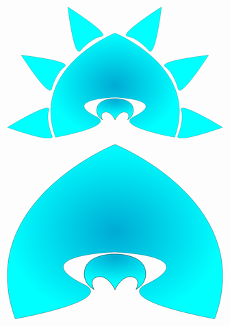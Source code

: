 <?xml version="1.0" encoding="UTF-8" standalone="no"?>
<!-- Created with Inkscape (http://www.inkscape.org/) -->

<svg
   xmlns:dc="http://purl.org/dc/elements/1.1/"
   xmlns:cc="http://creativecommons.org/ns#"
   xmlns:rdf="http://www.w3.org/1999/02/22-rdf-syntax-ns#"
   xmlns:svg="http://www.w3.org/2000/svg"
   xmlns="http://www.w3.org/2000/svg"
   xmlns:xlink="http://www.w3.org/1999/xlink"
   xmlns:sodipodi="http://sodipodi.sourceforge.net/DTD/sodipodi-0.dtd"
   xmlns:inkscape="http://www.inkscape.org/namespaces/inkscape"
   width="516.258mm"
   height="314.76721mm"
   viewBox="0 0 516.258 314.76721"
   version="1.1"
   id="svg8"
   inkscape:version="0.92.0 r"
   sodipodi:docname="Custom Launcher Icon Blue 001.svg">
  <defs
     id="defs2">
    <linearGradient
       inkscape:collect="always"
       id="linearGradient4519">
      <stop
         style="stop-color:#00aad4;stop-opacity:1;"
         offset="0"
         id="stop4515" />
      <stop
         style="stop-color:#00aad4;stop-opacity:0;"
         offset="1"
         id="stop4517" />
    </linearGradient>
    <linearGradient
       inkscape:collect="always"
       id="linearGradient4509">
      <stop
         style="stop-color:#00aad4;stop-opacity:1;"
         offset="0"
         id="stop4505" />
      <stop
         style="stop-color:#00aad4;stop-opacity:0;"
         offset="1"
         id="stop4507" />
    </linearGradient>
    <radialGradient
       inkscape:collect="always"
       xlink:href="#linearGradient4509"
       id="radialGradient4511"
       cx="-93.951958"
       cy="137.49413"
       fx="-93.951958"
       fy="137.49413"
       r="154.12587"
       gradientTransform="matrix(1,0,0,0.80928776,0,26.221811)"
       gradientUnits="userSpaceOnUse" />
    <radialGradient
       inkscape:collect="always"
       xlink:href="#linearGradient4519"
       id="radialGradient4521"
       cx="-93.95137"
       cy="168.99281"
       fx="-93.95137"
       fy="168.99281"
       r="44.115002"
       gradientTransform="matrix(1.6262013,-0.00318504,0.00161802,0.82611905,58.559035,34.340172)"
       gradientUnits="userSpaceOnUse" />
  </defs>
  <sodipodi:namedview
     id="base"
     pagecolor="#ffffff"
     bordercolor="#666666"
     borderopacity="1.0"
     inkscape:pageopacity="0.0"
     inkscape:pageshadow="2"
     inkscape:zoom="0.35"
     inkscape:cx="548.9829"
     inkscape:cy="409.45366"
     inkscape:document-units="mm"
     inkscape:current-layer="layer1"
     showgrid="false"
     inkscape:showpageshadow="false"
     inkscape:pagecheckerboard="true"
     showborder="true"
     inkscape:snap-global="false"
     inkscape:window-width="1366"
     inkscape:window-height="703"
     inkscape:window-x="0"
     inkscape:window-y="0"
     inkscape:window-maximized="1"
     fit-margin-top="0"
     fit-margin-left="0"
     fit-margin-right="0"
     fit-margin-bottom="0" />
  <metadata
     id="metadata5">
    <rdf:RDF>
      <cc:Work
         rdf:about="">
        <dc:format>image/svg+xml</dc:format>
        <dc:type
           rdf:resource="http://purl.org/dc/dcmitype/StillImage" />
        <dc:title></dc:title>
      </cc:Work>
    </rdf:RDF>
  </metadata>
  <g
     inkscape:label="Layer 1"
     inkscape:groupmode="layer"
     id="layer1"
     transform="translate(352.26069,49.87183)">
    <path
       style="fill:#00ffff;stroke:#000000;stroke-width:0.26458332px;stroke-linecap:butt;stroke-linejoin:miter;stroke-opacity:1"
       d="m -94.165902,12.761938 v 0.175183 c -8.891908,3.655268 -202.277318,85.310142 -142.447118,249.289179 0,0 145.890183,-25.74646 98.27359,-49.13706 -85.38281,-41.94242 41.078986,-46.17757 43.442528,-46.29078 2.363542,0.11321 130.715206,4.34836 45.332411,46.29078 -47.616558,23.3906 98.273586,49.13706 98.273586,49.13706 C 108.53932,98.247263 -84.846114,16.592389 -93.738021,12.937121 v -0.175183 c 0,0 -0.161103,0.06643 -0.213941,0.08785 -0.05284,-0.02142 -0.21394,-0.08785 -0.21394,-0.08785 z"
       id="path4485"
       inkscape:connector-curvature="0"
       sodipodi:nodetypes="cccscsccccc" />
    <path
       style="fill:#00ffff;stroke:#000000;stroke-width:0.26458332px;stroke-linecap:butt;stroke-linejoin:miter;stroke-opacity:1"
       d="m -94.496041,169.61653 c -4.09547,-0.027 -37.029899,0.4114 -42.482689,21.36098 -5.28287,20.29671 13.04054,29.2933 13.04054,29.2933 0,0 -8.88266,-15.49673 5.66942,-18.14256 13.61361,-2.4752 23.088921,15.88341 24.254871,18.26245 l 10e-4,0.25838 c 0,0 0.03957,-0.0817 0.06201,-0.12868 0.02237,0.0469 0.06149,0.12868 0.06149,0.12868 l -0.001,-0.25477 c 1.160198,-2.36801 10.638255,-20.74218 24.256918,-18.26606 14.552075,2.64583 5.66942,18.14256 5.66942,18.14256 0,0 18.322901,-8.99659 13.040031,-29.2933 -5.762913,-22.14107 -42.540226,-21.37231 -43.215966,-21.35632 -0.03608,-8.7e-4 -0.123233,-0.003 -0.35605,-0.005 z"
       id="path4495"
       inkscape:connector-curvature="0" />
    <path
       sodipodi:nodetypes="cccscsccccc"
       inkscape:connector-curvature="0"
       id="path4503"
       d="m -94.165902,12.761938 v 0.175183 c -8.891908,3.655268 -202.277318,85.310142 -142.447118,249.289179 0,0 145.890183,-25.74646 98.27359,-49.13706 -85.38281,-41.94242 41.078986,-46.17757 43.442528,-46.29078 2.363542,0.11321 130.715206,4.34836 45.332411,46.29078 -47.616558,23.3906 98.273586,49.13706 98.273586,49.13706 C 108.53932,98.247263 -84.846114,16.592389 -93.738021,12.937121 v -0.175183 c 0,0 -0.161103,0.06643 -0.213941,0.08785 -0.05284,-0.02142 -0.21394,-0.08785 -0.21394,-0.08785 z"
       style="fill:url(#radialGradient4511);fill-opacity:1;stroke:none;stroke-width:0.26458332px;stroke-linecap:butt;stroke-linejoin:miter;stroke-opacity:1" />
    <path
       inkscape:connector-curvature="0"
       id="path4513"
       d="m -94.496041,169.61653 c -4.09547,-0.027 -37.029899,0.4114 -42.482689,21.36098 -5.28287,20.29671 13.04054,29.2933 13.04054,29.2933 0,0 -8.88266,-15.49673 5.66942,-18.14256 13.61361,-2.4752 23.088921,15.88341 24.254871,18.26245 l 10e-4,0.25838 c 0,0 0.03957,-0.0817 0.06201,-0.12868 0.02237,0.0469 0.06149,0.12868 0.06149,0.12868 l -0.001,-0.25477 c 1.160198,-2.36801 10.638255,-20.74218 24.256918,-18.26606 14.552075,2.64583 5.66942,18.14256 5.66942,18.14256 0,0 18.322901,-8.99659 13.040031,-29.2933 -5.762913,-22.14107 -42.540226,-21.37231 -43.215966,-21.35632 -0.03608,-8.7e-4 -0.123233,-0.003 -0.35605,-0.005 z"
       style="fill:url(#radialGradient4521);fill-opacity:1;stroke:#000000;stroke-width:0.26458332px;stroke-linecap:butt;stroke-linejoin:miter;stroke-opacity:1" />
    <path
       inkscape:connector-curvature="0"
       id="path4525"
       d="m 56.615007,144.85723 c 0,0 -9.958628,-36.79365 -30.252108,-51.173649 C 6.0694346,79.303585 130.04802,65.66653 130.04802,65.66653 c 0,0 -69.642845,109.29016 -73.433013,79.1907 z"
       style="fill:#00ffff;stroke:#000000;stroke-width:0.26458332px;stroke-linecap:butt;stroke-linejoin:miter;stroke-opacity:1" />
    <path
       style="fill:#00ffff;stroke:#000000;stroke-width:0.26458332px;stroke-linecap:butt;stroke-linejoin:miter;stroke-opacity:1"
       d="m -14.160007,53.709661 c 0,0 -25.039213,-28.739944 -49.576899,-32.803398 -24.537671,-4.063459 81.009994,-70.519081 81.009994,-70.519081 0,0 -14.8678766,128.737763 -31.433095,103.322479 z"
       id="path4527"
       inkscape:connector-curvature="0" />
    <path
       inkscape:connector-curvature="0"
       id="path4529"
       d="m -175.67173,53.709661 c 0,0 25.03922,-28.739944 49.57693,-32.803398 24.53768,-4.063459 -81.01004,-70.519081 -81.01004,-70.519081 0,0 14.86788,128.737763 31.43311,103.322479 z"
       style="fill:#00ffff;stroke:#000000;stroke-width:0.26458332px;stroke-linecap:butt;stroke-linejoin:miter;stroke-opacity:1" />
    <path
       style="fill:#00ffff;stroke:#000000;stroke-width:0.26458332px;stroke-linecap:butt;stroke-linejoin:miter;stroke-opacity:1"
       d="m -245.46128,256.47146 c 0,0 -14.55306,-35.23002 -7.24438,-59.00385 7.30866,-23.77377 -99.25047,41.0477 -99.25047,41.0477 0,0 121.8523,44.11895 106.49485,17.95615 z"
       id="path4531"
       inkscape:connector-curvature="0" />
    <path
       inkscape:connector-curvature="0"
       id="path4533"
       d="m 57.197915,256.47146 c 0,0 14.553051,-35.23002 7.244378,-59.00385 -7.308658,-23.77377 99.250447,41.0477 99.250447,41.0477 0,0 -121.852266,44.11895 -106.494825,17.95615 z"
       style="fill:#00ffff;stroke:#000000;stroke-width:0.26458332px;stroke-linecap:butt;stroke-linejoin:miter;stroke-opacity:1" />
    <path
       style="fill:#00ffff;stroke:#000000;stroke-width:0.26458332px;stroke-linecap:butt;stroke-linejoin:miter;stroke-opacity:1"
       d="m -245.22076,144.85723 c 0,0 9.95863,-36.79365 30.25211,-51.173649 20.29347,-14.379996 -103.68516,-28.017051 -103.68516,-28.017051 0,0 69.64288,109.29016 73.43305,79.1907 z"
       id="path4535"
       inkscape:connector-curvature="0" />
  </g>
</svg>

<?xml version="1.0" encoding="UTF-8" standalone="no"?>
<!-- Created with Inkscape (http://www.inkscape.org/) -->

<svg
   xmlns:dc="http://purl.org/dc/elements/1.1/"
   xmlns:cc="http://creativecommons.org/ns#"
   xmlns:rdf="http://www.w3.org/1999/02/22-rdf-syntax-ns#"
   xmlns:svg="http://www.w3.org/2000/svg"
   xmlns="http://www.w3.org/2000/svg"
   xmlns:xlink="http://www.w3.org/1999/xlink"
   xmlns:sodipodi="http://sodipodi.sourceforge.net/DTD/sodipodi-0.dtd"
   xmlns:inkscape="http://www.inkscape.org/namespaces/inkscape"
   width="308.51163mm"
   height="249.81157mm"
   viewBox="0 0 308.51163 249.81157"
   version="1.1"
   id="svg8"
   inkscape:version="0.92.0 r"
   sodipodi:docname="Custom Launcher Icon Blue 002.svg">
  <defs
     id="defs2">
    <linearGradient
       inkscape:collect="always"
       id="linearGradient4519">
      <stop
         style="stop-color:#00aad4;stop-opacity:1;"
         offset="0"
         id="stop4515" />
      <stop
         style="stop-color:#00aad4;stop-opacity:0;"
         offset="1"
         id="stop4517" />
    </linearGradient>
    <linearGradient
       inkscape:collect="always"
       id="linearGradient4509">
      <stop
         style="stop-color:#00aad4;stop-opacity:1;"
         offset="0"
         id="stop4505" />
      <stop
         style="stop-color:#00aad4;stop-opacity:0;"
         offset="1"
         id="stop4507" />
    </linearGradient>
    <radialGradient
       inkscape:collect="always"
       xlink:href="#linearGradient4509"
       id="radialGradient4511"
       cx="-93.951958"
       cy="137.49413"
       fx="-93.951958"
       fy="137.49413"
       r="154.12587"
       gradientTransform="matrix(1,0,0,0.80928776,0,26.221811)"
       gradientUnits="userSpaceOnUse" />
    <radialGradient
       inkscape:collect="always"
       xlink:href="#linearGradient4519"
       id="radialGradient4521"
       cx="-93.95137"
       cy="168.99281"
       fx="-93.95137"
       fy="168.99281"
       r="44.115002"
       gradientTransform="matrix(1.6262013,-0.00318504,0.00161802,0.82611905,58.559035,34.340172)"
       gradientUnits="userSpaceOnUse" />
  </defs>
  <sodipodi:namedview
     id="base"
     pagecolor="#ffffff"
     bordercolor="#666666"
     borderopacity="1.0"
     inkscape:pageopacity="0.0"
     inkscape:pageshadow="2"
     inkscape:zoom="0.49497475"
     inkscape:cx="534.27837"
     inkscape:cy="530.04814"
     inkscape:document-units="mm"
     inkscape:current-layer="layer1"
     showgrid="false"
     inkscape:showpageshadow="false"
     inkscape:pagecheckerboard="true"
     showborder="true"
     inkscape:snap-global="false"
     inkscape:window-width="1366"
     inkscape:window-height="703"
     inkscape:window-x="0"
     inkscape:window-y="0"
     inkscape:window-maximized="1"
     fit-margin-top="0"
     fit-margin-left="0"
     fit-margin-right="0"
     fit-margin-bottom="0" />
  <metadata
     id="metadata5">
    <rdf:RDF>
      <cc:Work
         rdf:about="">
        <dc:format>image/svg+xml</dc:format>
        <dc:type
           rdf:resource="http://purl.org/dc/dcmitype/StillImage" />
        <dc:title></dc:title>
      </cc:Work>
    </rdf:RDF>
  </metadata>
  <g
     inkscape:label="Layer 1"
     inkscape:groupmode="layer"
     id="layer1"
     transform="translate(248.20777,-12.56429)">
    <path
       style="fill:#00ffff;stroke:#000000;stroke-width:0.26458332px;stroke-linecap:butt;stroke-linejoin:miter;stroke-opacity:1"
       d="m -94.165902,12.761938 v 0.175183 c -8.891908,3.655268 -202.277318,85.310142 -142.447118,249.289179 0,0 145.890183,-25.74646 98.27359,-49.13706 -85.38281,-41.94242 41.078986,-46.17757 43.442528,-46.29078 2.363542,0.11321 130.715206,4.34836 45.332411,46.29078 -47.616558,23.3906 98.273586,49.13706 98.273586,49.13706 C 108.53932,98.247263 -84.846114,16.592389 -93.738021,12.937121 v -0.175183 c 0,0 -0.161103,0.06643 -0.213941,0.08785 -0.05284,-0.02142 -0.21394,-0.08785 -0.21394,-0.08785 z"
       id="path4485"
       inkscape:connector-curvature="0"
       sodipodi:nodetypes="cccscsccccc" />
    <path
       style="fill:#00ffff;stroke:#000000;stroke-width:0.26458332px;stroke-linecap:butt;stroke-linejoin:miter;stroke-opacity:1"
       d="m -94.496041,169.61653 c -4.09547,-0.027 -37.029899,0.4114 -42.482689,21.36098 -5.28287,20.29671 13.04054,29.2933 13.04054,29.2933 0,0 -8.88266,-15.49673 5.66942,-18.14256 13.61361,-2.4752 23.088921,15.88341 24.254871,18.26245 l 10e-4,0.25838 c 0,0 0.03957,-0.0817 0.06201,-0.12868 0.02237,0.0469 0.06149,0.12868 0.06149,0.12868 l -0.001,-0.25477 c 1.160198,-2.36801 10.638255,-20.74218 24.256918,-18.26606 14.552075,2.64583 5.66942,18.14256 5.66942,18.14256 0,0 18.322901,-8.99659 13.040031,-29.2933 -5.762913,-22.14107 -42.540226,-21.37231 -43.215966,-21.35632 -0.03608,-8.7e-4 -0.123233,-0.003 -0.35605,-0.005 z"
       id="path4495"
       inkscape:connector-curvature="0" />
    <path
       sodipodi:nodetypes="cccscsccccc"
       inkscape:connector-curvature="0"
       id="path4503"
       d="m -94.165902,12.761938 v 0.175183 c -8.891908,3.655268 -202.277318,85.310142 -142.447118,249.289179 0,0 145.890183,-25.74646 98.27359,-49.13706 -85.38281,-41.94242 41.078986,-46.17757 43.442528,-46.29078 2.363542,0.11321 130.715206,4.34836 45.332411,46.29078 -47.616558,23.3906 98.273586,49.13706 98.273586,49.13706 C 108.53932,98.247263 -84.846114,16.592389 -93.738021,12.937121 v -0.175183 c 0,0 -0.161103,0.06643 -0.213941,0.08785 -0.05284,-0.02142 -0.21394,-0.08785 -0.21394,-0.08785 z"
       style="fill:url(#radialGradient4511);fill-opacity:1;stroke:none;stroke-width:0.26458332px;stroke-linecap:butt;stroke-linejoin:miter;stroke-opacity:1" />
    <path
       inkscape:connector-curvature="0"
       id="path4513"
       d="m -94.496041,169.61653 c -4.09547,-0.027 -37.029899,0.4114 -42.482689,21.36098 -5.28287,20.29671 13.04054,29.2933 13.04054,29.2933 0,0 -8.88266,-15.49673 5.66942,-18.14256 13.61361,-2.4752 23.088921,15.88341 24.254871,18.26245 l 10e-4,0.25838 c 0,0 0.03957,-0.0817 0.06201,-0.12868 0.02237,0.0469 0.06149,0.12868 0.06149,0.12868 l -0.001,-0.25477 c 1.160198,-2.36801 10.638255,-20.74218 24.256918,-18.26606 14.552075,2.64583 5.66942,18.14256 5.66942,18.14256 0,0 18.322901,-8.99659 13.040031,-29.2933 -5.762913,-22.14107 -42.540226,-21.37231 -43.215966,-21.35632 -0.03608,-8.7e-4 -0.123233,-0.003 -0.35605,-0.005 z"
       style="fill:url(#radialGradient4521);fill-opacity:1;stroke:#000000;stroke-width:0.26458332px;stroke-linecap:butt;stroke-linejoin:miter;stroke-opacity:1" />
  </g>
</svg>
